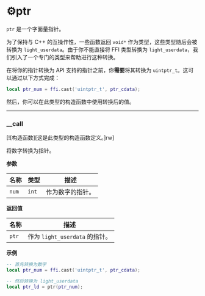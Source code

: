 # ⚙️ptr

`ptr` 是一个字面量指针。

为了保持与 C++ 的互操作性，一些函数返回 `void*` 作为类型，这些类型随后会被转换为 `light_userdata`。由于你不能直接将 FFI 类型转换为 `light_userdata`，我们引入了一个专门的类型来帮助进行这种转换。

在将你的指针转换为 API 支持的指针之前，你**需要**将其转换为 `uintptr_t`。这可以通过以下方式完成：

```lua
local ptr_num = ffi.cast('uintptr_t', ptr_cdata);
```

然后，你可以在此类型的构造函数中使用转换后的值。
_________________


### __call
[![构造函数][这是此类型的构造函数定义。]rw]

将数字转换为指针。

**参数**

| 名称 | 类型 | 描述 |
| ---- | ---- | ----------- |
| `num` | `int` | 作为数字的指针。 |

**返回值**

| 名称 | 描述 |
| ---- | ----------- |
| `ptr` | 作为 `light_userdata` 的指针。 |

**示例**

```lua
-- 首先转换为数字
local ptr_num = ffi.cast('uintptr_t', ptr_cdata);

-- 然后转换为 light_userdata
local ptr_ld = ptr(ptr_num);
```